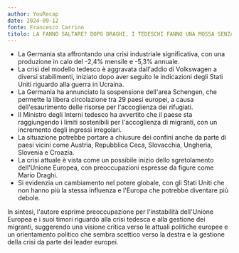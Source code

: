 ```yaml
---
author: YouRecap
date: 2024-09-12
fonte: Francesco Carrino
titolo: LA FANNO SALTARE? DOPO DRAGHI, I TEDESCHI FANNO UNA MOSSA SENZA PRECEDENTI
---
```


- La Germania sta affrontando una crisi industriale significativa, con una produzione in calo del -2,4% mensile e -5,3% annuale.
- La crisi del modello tedesco è aggravata dall'addio di Volkswagen a diversi stabilimenti, iniziato dopo aver seguito le indicazioni degli Stati Uniti riguardo alla guerra in Ucraina.
- La Germania ha annunciato la sospensione dell'area Schengen, che permette la libera circolazione tra 29 paesi europei, a causa dell'esaurimento delle risorse per l'accoglienza dei rifugiati.
- Il Ministro degli Interni tedesco ha avvertito che il paese sta raggiungendo i limiti sostenibili per l'accoglienza di migranti, con un incremento degli ingressi irregolari.
- La situazione potrebbe portare a chiusure dei confini anche da parte di paesi vicini come Austria, Repubblica Ceca, Slovacchia, Ungheria, Slovenia e Croazia.
- La crisi attuale è vista come un possibile inizio dello sgretolamento dell'Unione Europea, con preoccupazioni espresse da figure come Mario Draghi.
- Si evidenzia un cambiamento nel potere globale, con gli Stati Uniti che non hanno più la stessa influenza e l'Europa che potrebbe diventare più debole.

In sintesi, l'autore esprime preoccupazione per l'instabilità dell'Unione Europea e i suoi timori riguardo alla crisi tedesca e alla gestione dei migranti, suggerendo una visione critica verso le attuali politiche europee e un orientamento politico che sembra scettico verso la destra e la gestione della crisi da parte dei leader europei.
